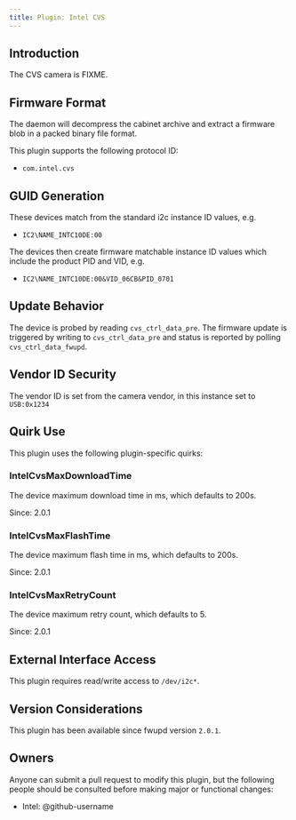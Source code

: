 ```yaml
---
title: Plugin: Intel CVS
---
```


## Introduction

The CVS camera is FIXME.

## Firmware Format

The daemon will decompress the cabinet archive and extract a firmware blob in
a packed binary file format.

This plugin supports the following protocol ID:

* `com.intel.cvs`

## GUID Generation

These devices match from the standard i2c instance ID values, e.g.

* `IC2\NAME_INTC10DE:00`

The devices then create firmware matchable instance ID values which include the product
PID and VID, e.g.

* `IC2\NAME_INTC10DE:00&VID_06CB&PID_0701`

## Update Behavior

The device is probed by reading `cvs_ctrl_data_pre`. The firmware update is triggered by writing to
`cvs_ctrl_data_pre` and status is reported by polling `cvs_ctrl_data_fwupd`.

## Vendor ID Security

The vendor ID is set from the camera vendor, in this instance set to `USB:0x1234`

## Quirk Use

This plugin uses the following plugin-specific quirks:

### IntelCvsMaxDownloadTime

The device maximum download time in ms, which defaults to 200s.

Since: 2.0.1

### IntelCvsMaxFlashTime

The device maximum flash time in ms, which defaults to 200s.

Since: 2.0.1

### IntelCvsMaxRetryCount

The device maximum retry count, which defaults to 5.

Since: 2.0.1

## External Interface Access

This plugin requires read/write access to `/dev/i2c*`.

## Version Considerations

This plugin has been available since fwupd version `2.0.1`.

## Owners

Anyone can submit a pull request to modify this plugin, but the following people should be
consulted before making major or functional changes:

* Intel: @github-username
